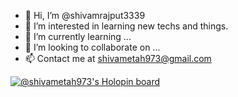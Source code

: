 - 👋 Hi, I’m @shivamrajput3339
- 👀 I’m interested in learning new techs and things.
- 🌱 I’m currently learning ...
- 💞️ I’m looking to collaborate on ...
- 📫 Contact me at shivametah973@gmail.com

<!---
shivamrajput3339/shivamrajput3339 is a ✨ special ✨ repository because its `README.md` (this file) appears on your GitHub profile.
You can click the Preview link to take a look at your changes.
--->
[![@shivametah973's Holopin board](https://holopin.me/shivametah973)](https://holopin.io/@shivametah973)
